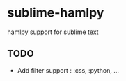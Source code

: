 sublime-hamlpy
==============

hamlpy support for sublime text

## TODO

* Add filter support : :css, :python, …
